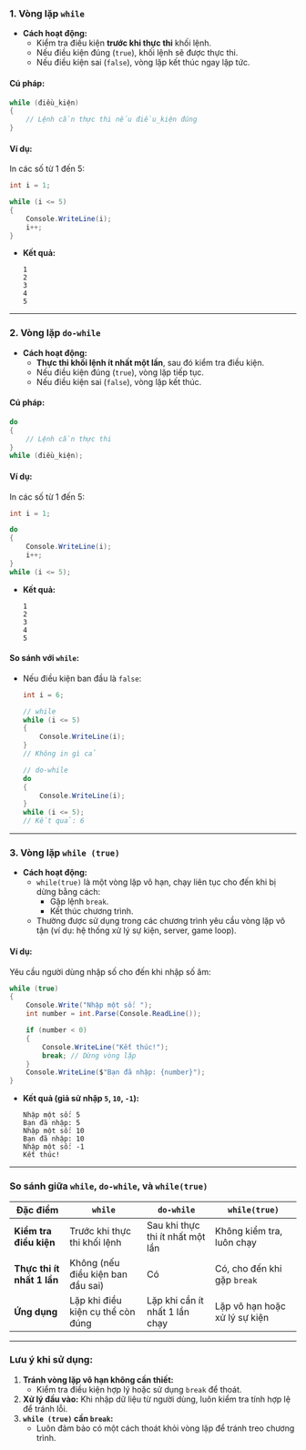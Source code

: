 ### **1. Vòng lặp `while`**

- **Cách hoạt động:**
    - Kiểm tra điều kiện **trước khi thực thi** khối lệnh.
    - Nếu điều kiện đúng (`true`), khối lệnh sẽ được thực thi.
    - Nếu điều kiện sai (`false`), vòng lặp kết thúc ngay lập tức.

#### **Cú pháp:**

```csharp
while (điều_kiện)
{
    // Lệnh cần thực thi nếu điều_kiện đúng
}
```

#### **Ví dụ:**

In các số từ 1 đến 5:

```csharp
int i = 1;

while (i <= 5)
{
    Console.WriteLine(i);
    i++;
}
```

- **Kết quả:**
    
    ```
    1
    2
    3
    4
    5
    ```
    

---

### **2. Vòng lặp `do-while`**

- **Cách hoạt động:**
    - **Thực thi khối lệnh ít nhất một lần**, sau đó kiểm tra điều kiện.
    - Nếu điều kiện đúng (`true`), vòng lặp tiếp tục.
    - Nếu điều kiện sai (`false`), vòng lặp kết thúc.

#### **Cú pháp:**

```csharp
do
{
    // Lệnh cần thực thi
}
while (điều_kiện);
```

#### **Ví dụ:**

In các số từ 1 đến 5:

```csharp
int i = 1;

do
{
    Console.WriteLine(i);
    i++;
}
while (i <= 5);
```

- **Kết quả:**
    
    ```
    1
    2
    3
    4
    5
    ```
    

#### **So sánh với `while`:**

- Nếu điều kiện ban đầu là `false`:
    
    ```csharp
    int i = 6;
    
    // while
    while (i <= 5)
    {
        Console.WriteLine(i);
    }
    // Không in gì cả
    
    // do-while
    do
    {
        Console.WriteLine(i);
    }
    while (i <= 5);
    // Kết quả: 6
    ```
    

---

### **3. Vòng lặp `while (true)`**

- **Cách hoạt động:**
    - `while(true)` là một vòng lặp vô hạn, chạy liên tục cho đến khi bị dừng bằng cách:
        - Gặp lệnh `break`.
        - Kết thúc chương trình.
    - Thường được sử dụng trong các chương trình yêu cầu vòng lặp vô tận (ví dụ: hệ thống xử lý sự kiện, server, game loop).

#### **Ví dụ:**

Yêu cầu người dùng nhập số cho đến khi nhập số âm:

```csharp
while (true)
{
    Console.Write("Nhập một số: ");
    int number = int.Parse(Console.ReadLine());

    if (number < 0)
    {
        Console.WriteLine("Kết thúc!");
        break; // Dừng vòng lặp
    }
    Console.WriteLine($"Bạn đã nhập: {number}");
}
```

- **Kết quả (giả sử nhập `5`, `10`, `-1`):**
    
    ```
    Nhập một số: 5
    Bạn đã nhập: 5
    Nhập một số: 10
    Bạn đã nhập: 10
    Nhập một số: -1
    Kết thúc!
    ```
    

---

### **So sánh giữa `while`, `do-while`, và `while(true)`**

|Đặc điểm|`while`|`do-while`|`while(true)`|
|---|---|---|---|
|**Kiểm tra điều kiện**|Trước khi thực thi khối lệnh|Sau khi thực thi ít nhất một lần|Không kiểm tra, luôn chạy|
|**Thực thi ít nhất 1 lần**|Không (nếu điều kiện ban đầu sai)|Có|Có, cho đến khi gặp `break`|
|**Ứng dụng**|Lặp khi điều kiện cụ thể còn đúng|Lặp khi cần ít nhất 1 lần chạy|Lặp vô hạn hoặc xử lý sự kiện|

---

### **Lưu ý khi sử dụng:**

1. **Tránh vòng lặp vô hạn không cần thiết:**
    - Kiểm tra điều kiện hợp lý hoặc sử dụng `break` để thoát.
2. **Xử lý đầu vào:** Khi nhập dữ liệu từ người dùng, luôn kiểm tra tính hợp lệ để tránh lỗi.
3. **`while (true)` cần `break`:**
    - Luôn đảm bảo có một cách thoát khỏi vòng lặp để tránh treo chương trình.
